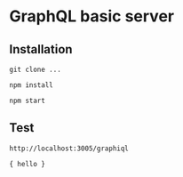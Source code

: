 # GraphQL basic server

## Installation

`git clone ...`

`npm install`

`npm start`

## Test

`http://localhost:3005/graphiql`

`{
  hello
}`
